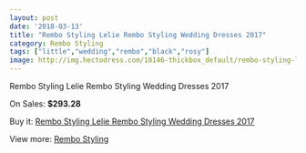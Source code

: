 ```yaml
---
layout: post
date: '2018-03-13'
title: "Rembo Styling Lelie Rembo Styling Wedding Dresses 2017"
category: Rembo Styling
tags: ["little","wedding","rembo","black","rosy"]
image: http://img.hectodress.com/18146-thickbox_default/rembo-styling-lelie-rembo-styling-wedding-dresses-2013.jpg
---
```

Rembo Styling Lelie Rembo Styling Wedding Dresses 2017

On Sales: **$293.28**
<a href="https://www.hectodress.com/rembo-styling/8571-rembo-styling-lelie-rembo-styling-wedding-dresses-2013.html"><amp-img layout="responsive" width="600" height="600" src="//img.hectodress.com/18146-thickbox_default/rembo-styling-lelie-rembo-styling-wedding-dresses-2013.jpg" alt="Rembo Styling Lelie Rembo Styling Wedding Dresses 2017 0" /></a>

Buy it: [Rembo Styling Lelie Rembo Styling Wedding Dresses 2017](https://www.hectodress.com/rembo-styling/8571-rembo-styling-lelie-rembo-styling-wedding-dresses-2013.html "Rembo Styling Lelie Rembo Styling Wedding Dresses 2017")

View more: [Rembo Styling](https://www.hectodress.com/144-rembo-styling "Rembo Styling")